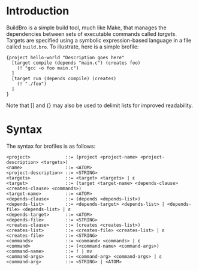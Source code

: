 Introduction
============

BuildBro is a simple build tool, much like Make, that manages the dependencies between sets of executable commands called _targets_. Targets are specified using a symbolic expression-based language in a file called `build.bro`. To illustrate, here is a simple brofile:

    {project hello-world "Description goes here"
      [target compile (depends "main.c") (creates foo)
        (! "gcc -o foo main.c")
      ]
      [target run (depends compile) (creates)
        (! "./foo")
      ]
    }

Note that \[\] and \{\} may also be used to delimit lists for improved readability.

Syntax
======

The syntax for brofiles is as follows:

    <project>             ::= (project <project-name> <project-description> <targets>)
    <name>                ::= <ATOM>
    <project-description> ::= <STRING>
    <targets>             ::= <target> <targets> | ε
    <target>              ::= (target <target-name> <depends-clause> <creates-clause> <commands>)
    <target-name>         ::= <ATOM>
    <depends-clause>      ::= (depends <depends-list>)
    <depends-list>        ::= <depends-target> <depends-list> | <depends-file> <depends-list> | ε
    <depends-target>      ::= <ATOM>
    <depends-file>        ::= <STRING>
    <creates-clause>      ::= (creates <creates-list>)
    <creates-list>        ::= <creates-file> <creates-list> | ε
    <creates-file>        ::= <STRING>
    <commands>            ::= <command> <commands> | ε
    <command>             ::= (<command-name> <command-args>)
    <command-name>        ::= ! | mv
    <command-args>        ::= <command-arg> <command-args> | ε
    <command-arg>         ::= <STRING> | <ATOM>

